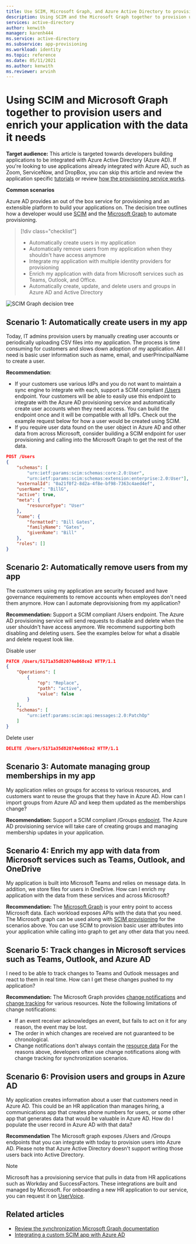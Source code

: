 ```yaml
---
title: Use SCIM, Microsoft Graph, and Azure Active Directory to provision users and enrich apps with data
description: Using SCIM and the Microsoft Graph together to provision users and enrich your application with the data it needs in Azure Active Directory.
services: active-directory
author: kenwith
manager: karenh444
ms.service: active-directory
ms.subservice: app-provisioning
ms.workload: identity
ms.topic: reference
ms.date: 05/11/2021
ms.author: kenwith
ms.reviewer: arvinh
---
```



# Using SCIM and Microsoft Graph together to provision users and enrich your application with the data it needs

**Target audience:** This article is targeted towards developers building applications to be integrated with Azure Active Directory (Azure AD). If you're looking to use applications already integrated with Azure AD, such as Zoom, ServiceNow, and DropBox, you can skip this article and review the application specific [tutorials](../saas-apps/tutorial-list.md) or review [how the provisioning service works](./how-provisioning-works.md).

**Common scenarios**

Azure AD provides an out of the box service for provisioning and an extensible platform to build your applications on. The decision tree outlines how a developer would use [SCIM](https://aka.ms/scimoverview) and the [Microsoft Graph](/graph/overview) to automate provisioning. 

> [!div class="checklist"]
> * Automatically create users in my application
> * Automatically remove users from my application when they shouldn't have access anymore
> * Integrate my application with multiple identity providers for provisioning
> * Enrich my application with data from Microsoft services such as Teams, Outlook, and Office.
> * Automatically create, update, and delete users and groups in Azure AD and Active Directory

![SCIM Graph decision tree](./media/user-provisioning/scim-graph.png)

## Scenario 1: Automatically create users in my app
Today, IT admins provision users by manually creating user accounts or periodically uploading CSV files into my application. The process is time consuming for customers and slows down adoption of my application. All I need is basic user information such as name, email, and userPrincipalName to create a user. 

**Recommendation**: 
* If your customers use various IdPs and you do not want to maintain a sync engine to integrate with each, support a SCIM compliant [/Users](https://aka.ms/scimreferencecode) endpoint. Your customers will be able to easily use this endpoint to integrate with the Azure AD provisioning service and automatically create user accounts when they need access. You can build the endpoint once and it will be compatible with all IdPs. Check out the example request below for how a user would be created using SCIM.
* If you require user data found on the user object in Azure AD and other data from across Microsoft, consider building a SCIM endpoint for user provisioning and calling into the Microsoft Graph to get the rest of the data. 

```json
POST /Users
{
    "schemas": [
        "urn:ietf:params:scim:schemas:core:2.0:User",
        "urn:ietf:params:scim:schemas:extension:enterprise:2.0:User"],
    "externalId": "0a21f0f2-8d2a-4f8e-bf98-7363c4aed4ef",
    "userName": "BillG",
    "active": true,
    "meta": {
        "resourceType": "User"
    },
    "name": {
        "formatted": "Bill Gates",
        "familyName": "Gates",
        "givenName": "Bill"
    },
    "roles": []
}
```

## Scenario 2: Automatically remove users from my app
The customers using my application are security focused and have governance requirements to remove accounts when employees don't need them anymore. How can I automate deprovisioning from my application?

**Recommendation:** Support a SCIM compliant /Users endpoint. The Azure AD provisioning service will send requests to disable and delete when the user shouldn't have access anymore. We recommend supporting both disabling and deleting users. See the examples below for what a disable and delete request look like. 

Disable user
```json
PATCH /Users/5171a35d82074e068ce2 HTTP/1.1
{
    "Operations": [
        {
            "op": "Replace",
            "path": "active",
            "value": false
        }
    ],
    "schemas": [
        "urn:ietf:params:scim:api:messages:2.0:PatchOp"
    ]
}
```
Delete user
```json
DELETE /Users/5171a35d82074e068ce2 HTTP/1.1
```

## Scenario 3: Automate managing group memberships in my app
My application relies on groups for access to various resources, and customers want to reuse the groups that they have in Azure AD. How can I import groups from Azure AD and keep them updated as the memberships change?  

**Recommendation:** Support a SCIM compliant /Groups [endpoint](https://aka.ms/scimreferencecode). The Azure AD provisioning service will take care of creating groups and managing membership updates in your application. 

## Scenario 4: Enrich my app with data from Microsoft services such as Teams, Outlook, and OneDrive
My application is built into Microsoft Teams and relies on message data. In addition, we store files for users in OneDrive. How can I enrich my application with the data from these services and across Microsoft?

**Recommendation:** The [Microsoft Graph](/graph/) is your entry point to access Microsoft data. Each workload exposes APIs with the data that you need. The Microsoft graph can be used along with [SCIM provisioning](./use-scim-to-provision-users-and-groups.md) for the scenarios above. You can use SCIM to provision basic user attributes into your application while calling into graph to get any other data that you need. 

## Scenario 5: Track changes in Microsoft services such as Teams, Outlook, and Azure AD
I need to be able to track changes to Teams and Outlook messages and react to them in real time. How can I get these changes pushed to my application?

**Recommendation:** The Microsoft Graph provides [change notifications](/graph/webhooks) and [change tracking](/graph/delta-query-overview) for various resources. Note the following limitations of change notifications:
- If an event receiver acknowledges an event, but fails to act on it for any reason, the event may be lost.
- The order in which changes are received are not guaranteed to be chronological.
- Change notifications don't always contain the [resource data](/graph/webhooks-with-resource-data)
For the reasons above, developers often use change notifications along with change tracking for synchronization scenarios. 

## Scenario 6: Provision users and groups in Azure AD
My application creates information about a user that customers need in Azure AD. This could be an HR application than manages hiring, a communications app that creates phone numbers for users, or some other app that generates data that would be valuable in Azure AD. How do I populate the user record in Azure AD with that data? 

**Recommendation** The Microsoft graph exposes /Users and /Groups endpoints that you can integrate with today to provision users into Azure AD. Please note that Azure Active Directory doesn't support writing those users back into Active Directory. 

> [!NOTE]
> Microsoft has a provisioning service that pulls in data from HR applications such as Workday and SuccessFactors. These integrations are built and managed by Microsoft. For onboarding a new HR application to our service, you can request it on [UserVoice](https://feedback.azure.com/d365community/forum/22920db1-ad25-ec11-b6e6-000d3a4f0789). 

## Related articles

- [Review the synchronization Microsoft Graph documentation](/graph/api/resources/synchronization-overview)
- [Integrating a custom SCIM app with Azure AD](use-scim-to-provision-users-and-groups.md)
